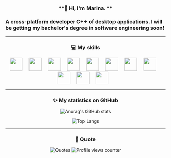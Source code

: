<h3 align="center">**👋 Hi, I'm Marina. **</h3>

### A cross-platform developer C++ of desktop applications. I will be getting my bachelor's degree in software engineering soon!

---

<h3 align="center">💻 My skills</h3>
<div align="center">
  <img src="https://skillicons.dev/icons?i=cmake" height="40" />
  <img width="12" />

   <img src="https://skillicons.dev/icons?i=cpp" height="40" />
  <img width="12" />

   <img src="https://skillicons.dev/icons?i=python" height="40" />
  <img width="12" />

   <img src="https://skillicons.dev/icons?i=c" height="40" />
  <img width="12" />

   <img src="https://skillicons.dev/icons?i=postgresql" height="40" />
  <img width="12" />

  <img src="https://skillicons.dev/icons?i=java" height="40" />
  <img width="12" />

  <img src="https://skillicons.dev/icons?i=mysql" height="40" />
  <img width="12" />

  <img src="https://skillicons.dev/icons?i=sqlite" height="40" />
  <img width="12" />
  
  <img src="https://skillicons.dev/icons?i=visualstudio" height="40" />
  <img width="12" />

  <img src="https://skillicons.dev/icons?i=qt" height="40" />
  <img width="12" />

  <img src="https://skillicons.dev/icons?i=cs" height="40" />
  <img width="12" />
  
</div>

---

<h3 align="center"> ✨ My statistics on GitHub </h3>
<p align="center">
  <img src="https://github-readme-stats.vercel.app/api?username=vernolll&show_icons=true&theme=radical" alt="Anurag's GitHub stats" />
</p>
<p align="center">
  <img src="https://github-readme-stats.vercel.app/api/top-langs/?username=vernolll&layout=compact" alt="Top Langs" />
</p>


---

<h3 align="center"> 💬 Quote </h3>

<p align="center">
  <img src="https://quotes-github-readme.vercel.app/api?type=horizontal&theme=dark" alt="Quotes" />
  <img src="https://komarev.com/ghpvc/?username=vernolll&color=blue" alt="Profile views counter" />
</p>
